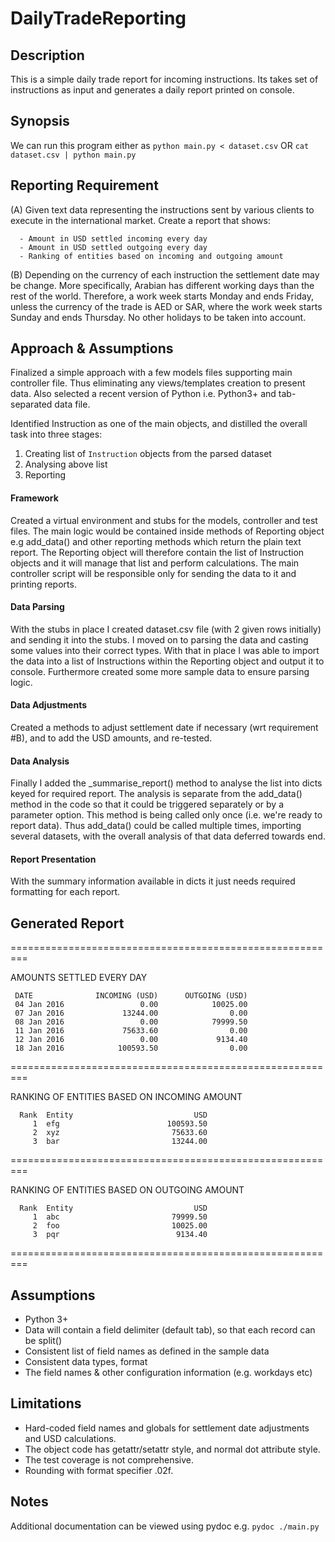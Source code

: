 # DailyTradeReporting

## Description
 This is a simple daily trade report for incoming instructions. Its takes set of instructions as input and generates a daily  report printed on console.

## Synopsis
 We can run this program either as `python main.py < dataset.csv` OR `cat dataset.csv | python main.py`

## Reporting Requirement
 (A) Given text data representing the instructions sent by various clients to execute in the international market. 
     Create a report that shows:
     
      - Amount in USD settled incoming every day
      - Amount in USD settled outgoing every day
      - Ranking of entities based on incoming and outgoing amount

  (B) Depending on the currency of each instruction the settlement date may be change. More specifically, Arabian has             different working days than the rest of the world. Therefore, a work week starts Monday and ends Friday, unless the         currency of the   trade is AED or SAR, where the work week starts Sunday and ends Thursday. No other holidays to be         taken into account.
  
## Approach & Assumptions
Finalized a simple approach with a few models files supporting main controller file. Thus eliminating any views/templates creation to present data. Also selected a recent version of Python i.e. Python3+ and tab-separated data file. 

Identified Instruction as one of the main objects, and distilled the overall task into three stages:

  1. Creating list of `Instruction` objects from the parsed dataset
  2. Analysing above list 
  3. Reporting

#### Framework
Created a virtual environment and stubs for the models, controller and test files. The main logic would be contained inside  methods of Reporting object e.g add_data() and other reporting methods which return the plain text report. The Reporting object will therefore contain the list of Instruction objects and it will manage that list and perform calculations. The main controller script will be responsible only for sending the data to it and printing reports.

#### Data Parsing
With the stubs in place I created dataset.csv file (with 2 given rows initially) and sending it into the stubs. I moved on to parsing the data and casting some values into their correct types. With that in place I was able to import the data into a list of Instructions within the Reporting object and output it to console. Furthermore created some more sample data to ensure parsing logic.

#### Data Adjustments
Created a methods to adjust settlement date if necessary (wrt requirement #B), and to add the USD amounts, and re-tested.

#### Data Analysis
Finally I added the _summarise_report() method to analyse the list into dicts keyed for required report. The analysis is separate from the add_data() method in the code so that it could be triggered separately or by a parameter option. This method is being called only once (i.e. we're ready to report data). Thus add_data() could be called multiple times, importing several datasets, with the overall analysis of that data deferred towards end.

#### Report Presentation
With the summary information available in dicts it just needs required formatting for each report.

## Generated Report

=========================================================

  AMOUNTS SETTLED EVERY DAY
  
     DATE         	   INCOMING (USD)	   OUTGOING (USD)
     04 Jan 2016  	             0.00	         10025.00
     07 Jan 2016  	         13244.00	             0.00
     08 Jan 2016  	             0.00	         79999.50
     11 Jan 2016  	         75633.60	             0.00
     12 Jan 2016  	             0.00	          9134.40
     18 Jan 2016  	        100593.50	             0.00

=========================================================

RANKING OF ENTITIES BASED ON INCOMING AMOUNT

      Rank	Entity          	             USD
         1	efg             	       100593.50
         2	xyz             	        75633.60
         3	bar             	        13244.00
         
=========================================================

RANKING OF ENTITIES BASED ON OUTGOING AMOUNT

      Rank	Entity          	             USD
         1	abc             	        79999.50
         2	foo             	        10025.00
         3	pqr             	         9134.40
         
=========================================================

## Assumptions
 - Python 3+
 - Data will contain a field delimiter (default tab), so that each record can be split()
 - Consistent list of field names as defined in the sample data
 - Consistent data types, format
 - The field names & other configuration information (e.g. workdays etc)

## Limitations
 - Hard-coded field names and globals for settlement date adjustments and USD calculations.
 - The object code has getattr/setattr style, and normal dot attribute style.
 - The test coverage is not comprehensive.
 - Rounding with format specifier .02f.

## Notes
Additional documentation can be viewed using pydoc e.g. `pydoc ./main.py`
